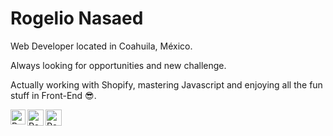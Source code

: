 <h1>Rogelio Nasaed</h1>
<p>Web Developer located in Coahuila, México.</p>
<p>Always looking for opportunities and new challenge.</p>
<p>Actually working with Shopify, mastering Javascript and enjoying all the fun stuff in Front-End<g-emoji class="g-emoji" alias="sunglasses" fallback-src="https://github.githubassets.com/images/icons/emoji/unicode/1f60e.png"> 😎</g-emoji>.</p>

<a href="https://www.linkedin.com/in/rogelionasaed/" rel="nofollow">
    <img align="left" alt="Rogelio Nasaed | Linkedin" width="24px" src="https://camo.githubusercontent.com/0455cf30b004936280b6f96203e84696922a19bbe76a85f9970de406f45555ea/68747470733a2f2f696d616765732e766578656c732e636f6d2f6d656469612f75736572732f332f3133373338322f69736f6c617465642f707265766965772f63353962323830376561343466306437306634316361373363363164323831642d69636f6e6f2d64652d6c696e6b6564696e2d6c6f676f2d62792d766578656c732e706e67" data-canonical-src="https://images.vexels.com/media/users/3/137382/isolated/preview/c59b2807ea44f0d70f41ca73c61d281d-icono-de-linkedin-logo-by-vexels.png" style="max-width: 100%;">
</a>
  
<a href="https://www.instagram.com/dev.nasaed/" rel="nofollow">
  <img align="left" alt="Rogelio Nasaed | Twitter" width="26px" src="https://camo.githubusercontent.com/593d035a429cb5dcff1701c4f3fc9a22617b188b20aea99079e2e8889c2211e7/68747470733a2f2f6c6f676f2d6c6f676f732e636f6d2f77702d636f6e74656e742f75706c6f6164732f323031362f31312f547769747465725f6c6f676f5f626c75655f626972642e706e67" data-canonical-src="https://logo-logos.com/wp-content/uploads/2016/11/Twitter_logo_blue_bird.png" style="max-width: 100%;">
</a>

<a href="mailto:nasaed86@gmail.com">
    <img align="left" alt="Rogelio Nasaed | Gmail" width="26px" src="https://camo.githubusercontent.com/e114ffe63d9b9e7b853a60d2ca31392f185c6ee6e9b0d348fc970f19e92830f6/68747470733a2f2f6c6f676f732d6d61726361732e636f6d2f77702d636f6e74656e742f75706c6f6164732f323032302f31312f476d61696c2d4c6f676f2e706e67" data-canonical-src="https://logos-marcas.com/wp-content/uploads/2020/11/Gmail-Logo.png" style="max-width: 100%;">
</a>
